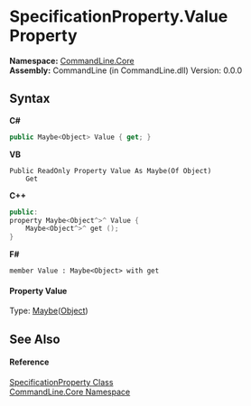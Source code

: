 # SpecificationProperty.Value Property 
 

**Namespace:**&nbsp;<a href="N_CommandLine_Core">CommandLine.Core</a><br />**Assembly:**&nbsp;CommandLine (in CommandLine.dll) Version: 0.0.0

## Syntax

**C#**<br />
``` C#
public Maybe<Object> Value { get; }
```

**VB**<br />
``` VB
Public ReadOnly Property Value As Maybe(Of Object)
	Get
```

**C++**<br />
``` C++
public:
property Maybe<Object^>^ Value {
	Maybe<Object^>^ get ();
}
```

**F#**<br />
``` F#
member Value : Maybe<Object> with get

```


#### Property Value
Type: <a href="T_CSharpx_Maybe_1">Maybe</a>(<a href="https://docs.microsoft.com/dotnet/api/system.object" target="_blank">Object</a>)

## See Also


#### Reference
<a href="T_CommandLine_Core_SpecificationProperty">SpecificationProperty Class</a><br /><a href="N_CommandLine_Core">CommandLine.Core Namespace</a><br />